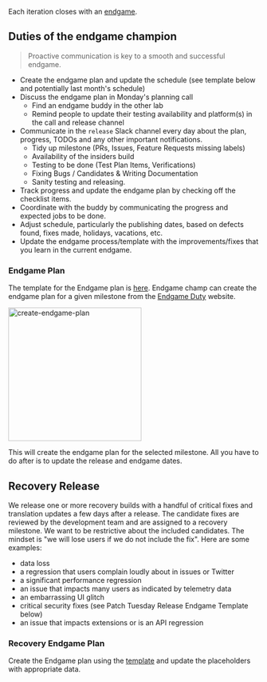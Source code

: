 Each iteration closes with an
[endgame](https://github.com/Microsoft/vscode/wiki/Development-Process#end-game).

## Duties of the endgame champion

> Proactive communication is key to a smooth and successful endgame.

-   Create the endgame plan and update the schedule (see template below and
    potentially last month's schedule)
-   Discuss the endgame plan in Monday's planning call
    -   Find an endgame buddy in the other lab
    -   Remind people to update their testing availability and platform(s) in
        the call and release channel
-   Communicate in the `release` Slack channel every day about the plan,
    progress, TODOs and any other important notifications.
    -   Tidy up milestone (PRs, Issues, Feature Requests missing labels)
    -   Availability of the insiders build
    -   Testing to be done (Test Plan Items, Verifications)
    -   Fixing Bugs / Candidates & Writing Documentation
    -   Sanity testing and releasing.
-   Track progress and update the endgame plan by checking off the checklist
    items.
-   Coordinate with the buddy by communicating the progress and expected jobs to
    be done.
-   Adjust schedule, particularly the publishing dates, based on defects found,
    fixes made, holidays, vacations, etc.
-   Update the endgame process/template with the improvements/fixes that you
    learn in the current endgame.

### Endgame Plan

The template for the Endgame plan is
[here](https://insiders.vscode.dev/github/microsoft/vscode-internalbacklog/blob/main/templates/endgame-plan.md).
Endgame champ can create the endgame plan for a given milestone from the
[Endgame Duty](https://tools.code.visualstudio.com/duties/endgame) website.

<img width="267" alt="create-endgame-plan" src="https://user-images.githubusercontent.com/10746682/234839464-15ddaf88-01c6-4536-951f-e4de49690571.png">

This will create the endgame plan for the selected milestone. All you have to do
after is to update the release and endgame dates.

## Recovery Release

We release one or more recovery builds with a handful of critical fixes and
translation updates a few days after a release. The candidate fixes are reviewed
by the development team and are assigned to a recovery milestone. We want to be
restrictive about the included candidates. The mindset is "we will lose users if
we do not include the fix". Here are some examples:

-   data loss
-   a regression that users complain loudly about in issues or Twitter
-   a significant performance regression
-   an issue that impacts many users as indicated by telemetry data
-   an embarrassing UI glitch
-   critical security fixes (see Patch Tuesday Release Endgame Template below)
-   an issue that impacts extensions or is an API regression

### Recovery Endgame Plan

Create the Endgame plan using the
[template](https://insiders.vscode.dev/github/microsoft/vscode-internalbacklog/blob/main/templates/endgame-recovery-plan.md)
and update the placeholders with appropriate data.
